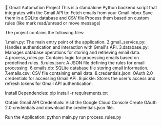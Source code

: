 📧 Gmail Automation Project
This is a standalone Python backend script that integrates with the Gmail API to:
Fetch emails from your Gmail inbox
Save them in a SQLite database and CSV file
Process them based on custom rules (like mark read/unread or move message)


The project contains the following files:  

1.main.py: The main entry point of the application.
2.gmail_service.py: Handles authentication and interaction with Gmail's API.
3.database.py: Manages database operations for storing and retrieving email data.
4.process_rules.py: Contains logic for processing emails based on predefined rules.
5.rules.json: A JSON file defining the rules for email processing.
6.emails.db: SQLite database file storing email information.
7.emails.csv: CSV file containing email data.
8.credentials.json: OAuth 2.0 credentials for accessing Gmail API.
9.pickle: Stores the user's access and refresh tokens for Gmail API authentication.


Install Dependencies:
pip install -r requirements.txt

 
Obtain Gmail API Credentials:
Visit the Google Cloud Console
Create OAuth 2.0 credentials and download the credentials.json file.


Run the Application:
python main.py
run process_rules.py
